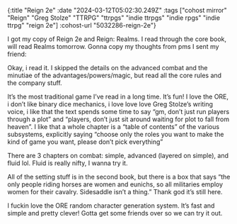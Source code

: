 {:title "Reign 2e"
 :date "2024-03-12T05:02:30.249Z"
 :tags ["cohost mirror" "Reign" "Greg Stolze" "TTRPG" "ttrpgs" "indie ttrpgs" "indie rpgs" "indie ttrpg" "reign 2e"]
 :cohost-url "5032286-reign-2e"}

I got my copy of Reign 2e and Reign: Realms. I read through the core book, will read Realms tomorrow. Gonna copy my thoughts from pms I sent my friend:

Okay, i read it. I skipped the details on the advanced combat and the minutiae of the advantages/powers/magic, but read all the core rules and the company stuff.

It’s the most traditional game I’ve read in a long time. It’s fun! I love the ORE, i don’t like binary dice mechanics, i love love love Greg Stolze’s writing voice, i like that the text spends some time to say “gm, don’t just run players through a plot” and “players, don’t just sit around waiting for plot to fall from heaven”. I like that a whole chapter is a “table of contents” of the various subsystems, explicitly saying “choose only the roles you want to make the kind of game you want, please don’t pick everything”

There are 3 chapters on combat: simple, advanced (layered on simple), and fluid lol. Fluid is really nifty, I wanna try it.

All of the setting stuff is in the second book, but there is a box that says “the only people riding horses are women and eunichs, so all militaries employ women for their cavalry. Sidesaddle isn’t a thing.” Thank god it’s still here.

I fuckin love the ORE random character generation system. It’s fast and simple and pretty clever! Gotta get some friends over so we can try it out.
